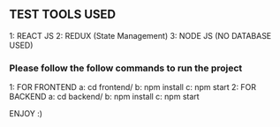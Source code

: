 ## TEST TOOLS USED
1: REACT JS
2: REDUX (State Management)
3: NODE JS (NO DATABASE USED)


### Please follow the follow commands to run the project
1: FOR FRONTEND
    a: cd frontend/
    b: npm install
    c: npm start
2: FOR BACKEND
    a: cd backend/
    b: npm install
    c: npm start

ENJOY :)

